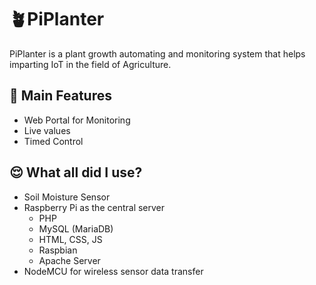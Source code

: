 # 🪴PiPlanter
PiPlanter is a plant growth automating and monitoring system that helps imparting IoT in the field of Agriculture.

## 🌟 Main Features
* Web Portal for Monitoring
* Live values
* Timed Control

## 😌 What all did I use?
* Soil Moisture Sensor
* Raspberry Pi as the central server
  * PHP
  * MySQL (MariaDB)
  * HTML, CSS, JS
  * Raspbian
  * Apache Server
* NodeMCU for wireless sensor data transfer
